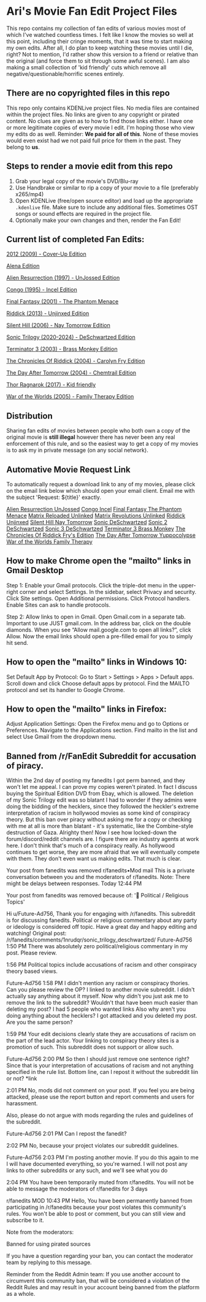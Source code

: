 # Ari's Movie Fan Edit Project Files

This repo contains my collection of fan edits of various movies most of which I've watched countless times.
I felt like I know the movies so well at this point, including their cringe moments, that it was time to start making
my own edits. After all, I do plan to keep watching these movies until I die, right? Not to mention, I'd rather show 
this version to a friend or relative than the original (and force them to sit through some awful scenes). 
I am also making a small collection of 'kid friendly' cuts which remove all negative/questionable/horrific scenes entirely. 

## There are no copyrighted files in this repo
This repo only contains KDENLive project files. No media files are contained within the project files. 
No links are given to any copyright or pirated content. No clues are given as to how to find those links either.
I have one or more legitimate copies of every movie I edit. I'm hoping those who view my edits do as well.
Reminder: **We paid for all of this**. 
None of these movies would even exist had we not paid full price for them in the past.
They belong to **us**. 

## Steps to render a movie edit from this repo
1. Grab your legal copy of the movie's DVD/Blu-ray
2. Use Handbrake or similar to rip a copy of your movie to a file (preferably x265/mp4)
3. Open KDENLive (free/open source editor) and load up the appropriate `.kdenlive` file. 
   Make sure to include any additional files. Sometimes OST songs or sound effects are required in the project file.
4. Optionally make your own changes and then, render the Fan Edit!

## Current list of completed Fan Edits:

[2012 (2009) - Cover-Up Edition](FanMixes/2012%20%282009%29%20-%20Cover-Up%20Edition)

[Alena Edition](FanMixes/Alena%20Edition)

[Alien Resurrection (1997) - UnJossed Edition](FanMixes/Alien%20Resurrection%20%281997%29%20-%20UnJossed%20Edition)

[Congo (1995) - Incel Edition](FanMixes/Congo%20%281995%29%20-%20Incel%20Edition)

[Final Fantasy (2001) - The Phantom Menace](FanMixes/Final%20Fantasy%20%282001%29%20-%20The%20Phantom%20Menace)

[Riddick (2013) - Unjinxed Edition](FanMixes/Riddick%20%282013%29%20-%20Unjinxed%20Edition)

[Silent Hill (2006) - Nay Tomorrow Edition](FanMixes/Silent%20Hill%20%282006%29%20-%20Nay%20Tomorrow%20Edition)

[Sonic Trilogy (2020-2024) - DeSchwartzed Edition](FanMixes/Sonic%20Trilogy%20-%20DeSchwartzed)

[Terminator 3 (2003) - Brass Monkey Edition](FanMixes/Terminator%203%20%282003%29%20-%20Brass%20Monkey%20Edition)

[The Chronicles Of Riddick (2004) - Carolyn Fry Edition](FanMixes/The%20Chronicles%20Of%20Riddick%20%282004%29%20-%20Carolyn%20Fry%20Edition)

[The Day After Tomorrow (2004) - Chemtrail Edition](FanMixes/The%20Day%20After%20Tomorrow%20%282004%29%20-%20Chemtrail%20Edition)

[Thor Ragnarok (2017) - Kid friendly](FanMixes/Thor%20Ragnarok%20%282017%29%20-%20Kid%20friendly)

[War of the Worlds (2005) - Family Therapy Edition](FanMixes/War%20of%20the%20Worlds%20%282005%29%20-%20Family%20Therapy%20Edition)

## Distribution

Sharing fan edits of movies between people who both own a copy of the original movie is 
**still illegal** however there has never been any real enforcement of this rule, and so the easiest way
to get a copy of my movies is to ask my in private message (on any social network). 

## Automative Movie Request Link

To automatically request a download link to any of my movies, please click on the email link below 
which should open your email client. Email me with the subject 'Request: ${title}' exactly.

[Alien Resurrection UnJossed](mailto:ari@asu.edu?subject=Request:%20Alien%20Resurrection%20UnJossed)
[Congo Incel](mailto:ari@asu.edu?subject=Request:%20Congo%20Incel)
[Final Fantasy The Phantom Menace](mailto:ari@asu.edu?subject=Request:%20Final%20Fantasy%20The%20Phantom%20Menace)
[Matrix Reloaded Unlinked](mailto:ari@asu.edu?subject=Request:%20Matrix%20Reloaded%20Unlinked)
[Matrix Revolutions Unlinked](mailto:ari@asu.edu?subject=Request:%20Matrix%20Revolutions%20Unlinked)
[Riddick Unjinxed](mailto:ari@asu.edu?subject=Request:%20Riddick%20Unjinxed)
[Silent Hill Nay Tomorrow](mailto:ari@asu.edu?subject=Request:%20Silent%20Hill%20Nay%20Tomorrow)
[Sonic DeSchwartzed](mailto:ari@asu.edu?subject=Request:%20Sonic%20DeSchwartzed)
[Sonic 2 DeSchwartzed](mailto:ari@asu.edu?subject=Request:%20Sonic%202%20DeSchwartzed)
[Sonic 3 DeSchwartzed](mailto:ari@asu.edu?subject=Request:%20Sonic%203%20DeSchwartzed)
[Terminator 3 Brass Monkey](mailto:ari@asu.edu?subject=Request:%20Terminator%203%20Brass%20Monkey)
[The Chronicles Of Riddick Fry's Edition](mailto:ari@asu.edu?subject=Request:%20The%20Chronicles%20Of%20Riddick%20Fry's%20Edition)
[The Day After Tomorrow Yuppocolypse](mailto:ari@asu.edu?subject=Request:%20The%20Day%20After%20Tomorrow%20Yuppocolypse)
[War of the Worlds Family Therapy](mailto:ari@asu.edu?subject=Request:%20War%20of%20the%20Worlds%20Family%20Therapy)

## How to make Chrome open the "mailto" links in Gmail Desktop
Step 1: Enable your Gmail protocols. 
Click the triple-dot menu in the upper-right corner and select Settings. 
In the sidebar, select Privacy and security. 
Click Site settings. 
Open Additional permissions. 
Click Protocol handlers. 
Enable Sites can ask to handle protocols. 


Step 2: Allow links to open in Gmail. 
Open Gmail.com in a separate tab. Important to use JUST gmail.com. 
In the address bar, click on the double diamonds. 
When you see “Allow mail.google.com to open all links?”, click Allow. 
Now the email links should open a pre-filled email for you to simply hit send.


## How to open the "mailto" links in Windows 10:

Set Default App by Protocol:
Go to Start > Settings > Apps > Default apps.
Scroll down and click Choose default apps by protocol.
Find the MAILTO protocol and set its handler to Google Chrome. 

## How to open the "mailto" links in Firefox:

Adjust Application Settings:
Open the Firefox menu and go to Options or Preferences.
Navigate to the Applications section.
Find mailto in the list and select Use Gmail from the dropdown menu.


## Banned from /r/FanEdit Subreddit for accusation of piracy.

Within the 2nd day of posting my fanedits I got perm banned, and they won't let me appeal. 
I can prove my copies weren't pirated. In fact I discuss buying the Spiritual Edition DVD from Ebay, which is allowed.
The deletion of my Sonic Trilogy edit was so blatant I had to wonder if they admins were doing the bidding of the hecklers, 
since they followed the heckler's extreme interpretation of racism in hollywood movies as some kind of conspiracy theory.
But this ban over piracy without asking me for a copy or checking with me at all is more than blatant - 
it's systematic, like the Combine-style destruction of Gaza. Alrighty then!
Now I see how locked-down the forum/discord/reddit channels are.
I figure there are industry agents at work here. I don't think that's much of a conspiracy really.
As hollywood continues to get worse, they are more afraid that we will eventually compete with them.
They don't even want us making edits. That much is clear. 


Your post from fanedits was removed
r/fanedits•Mod mail
This is a private conversation between you and the moderators of r/fanedits. Note: There might be delays between responses.
Today
12:44 PM

Your post from fanedits was removed because of: '💼 Political / Religious Topics'

Hi u/Future-Ad756, Thank you for engaging with /r/fanedits. This subreddit is for discussing fanedits. Political or religious commentary about any party or ideology is considered off topic. Have a great day and happy editing and watching!
Original post: /r/fanedits/comments/1nrudqr/sonic_trilogy_deschwartzed/
Future-Ad756
1:50 PM
There was absolutely zero political/religious commentary in my post. Please review.

1:56 PM
Political topics include accusations of racism and other conspiracy theory based views.

Future-Ad756
1:58 PM
I didn't mention any racism or conspiracy thories. Can you please review the OP?
I linked to another movie subreddit. I didn't actually say anything about it myself.
Now why didn't you just ask me to remove the link to the subreddit? Wouldn't that have been much easier than deleting my post? I had 5 people who wanted links
Also why aren't you doing anything about the hecklers? I got attacked and you deleted my post. Are you the same person?

1:59 PM
Your edit decisions clearly state they are accusations of racism on the part of the lead actor. Your linking to conspiracy theory sites is a promotion of such. This subreddit does not support or allow such.

Future-Ad756
2:00 PM
So then I should just remove one sentence right?
Since that is your interpretation of accusations of racism and not anything specified in the rule list.
Bottom line, can I repost it without the subreddit liin or not?
*link

2:01 PM
No, mods did not comment on your post. If you feel you are being attacked, please use the report button and report comments and users for harassment.

Also, please do not argue with mods regarding the rules and guidelines of the subreddit.

Future-Ad756
2:01 PM
Can I repost the fanedit?

2:02 PM
No, because your project violates our subreddit guidelines.

Future-Ad756
2:03 PM
I'm posting another movie. If you do this again to me I will have documented everything, so you're warned. I will not post any links to other subreddits or any such, and we'll see what you do

2:04 PM
You have been temporarily muted from r/fanedits. You will not be able to message the moderators of r/fanedits for 3 days




r/fanedits
MOD
10:43 PM
Hello, You have been permanently banned from participating in /r/fanedits because your post violates this community's rules. You won't be able to post or comment, but you can still view and subscribe to it.

Note from the moderators:

Banned for using pirated sources

If you have a question regarding your ban, you can contact the moderator team by replying to this message.

Reminder from the Reddit Admin team: If you use another account to circumvent this community ban, that will be considered a violation of the Reddit Rules and may result in your account being banned from the platform as a whole.
